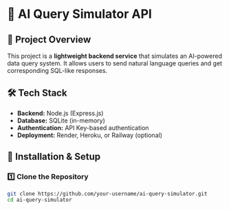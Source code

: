 # 🚀 AI Query Simulator API  

## 📌 Project Overview  
This project is a **lightweight backend service** that simulates an AI-powered data query system. It allows users to send natural language queries and get corresponding SQL-like responses.

## 🛠 Tech Stack  
- **Backend:** Node.js (Express.js)  
- **Database:** SQLite (in-memory)  
- **Authentication:** API Key-based authentication  
- **Deployment:** Render, Heroku, or Railway (optional)  

## 🚀 Installation & Setup  
### 1️⃣ Clone the Repository  
```bash
git clone https://github.com/your-username/ai-query-simulator.git
cd ai-query-simulator
